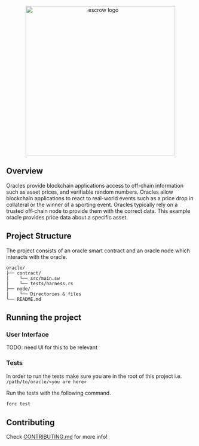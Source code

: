 <p align="center">
    <picture>
        <source media="(prefers-color-scheme: dark)" srcset=".docs/escrow-logo-dark-theme.png">
        <img alt="escrow logo" width="400px" src=".docs/escrow-logo-light-theme.png">
    </picture>
</p>

## Overview

Oracles provide blockchain applications access to off-chain information such as asset prices, and verifiable random numbers.  Oracles allow blockchain applications to react to real-world events such as a price drop in collateral or the winner of a sporting event.  Oracles typically rely on a trusted off-chain node to provide them with the correct data.  This example oracle provides price data about a specific asset.

## Project Structure

The project consists of an oracle smart contract and an oracle node which interacts with the oracle.

<!--Only show most important files e.g. script to run, build etc.-->

```
oracle/
├── contract/
|    └── src/main.sw
|    └── tests/harness.rs
├── node/
|    └── Directories & files
└── README.md
```

## Running the project

### User Interface

TODO: need UI for this to be relevant

### Tests
In order to run the tests make sure you are in the root of this project i.e. `/path/to/oracle/<you are here>`

Run the tests with the following command.

```bash
forc test
```

## Contributing

Check [CONTRIBUTING.md](../CONTRIBUTING.md) for more info!
